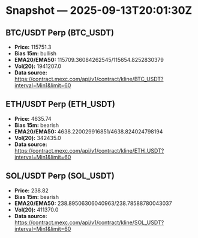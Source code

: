 # Snapshot — 2025-09-13T20:01:30Z

## BTC/USDT Perp (BTC_USDT)
- **Price:** 115751.3
- **Bias 15m:** bullish
- **EMA20/EMA50:** 115709.36084262545/115654.8252830379
- **Vol(20):** 1941207.0
- **Data source:** https://contract.mexc.com/api/v1/contract/kline/BTC_USDT?interval=Min1&limit=60

## ETH/USDT Perp (ETH_USDT)
- **Price:** 4635.74
- **Bias 15m:** bearish
- **EMA20/EMA50:** 4638.220029916851/4638.824024798194
- **Vol(20):** 342435.0
- **Data source:** https://contract.mexc.com/api/v1/contract/kline/ETH_USDT?interval=Min1&limit=60

## SOL/USDT Perp (SOL_USDT)
- **Price:** 238.82
- **Bias 15m:** bearish
- **EMA20/EMA50:** 238.89506306040963/238.78588780043037
- **Vol(20):** 411370.0
- **Data source:** https://contract.mexc.com/api/v1/contract/kline/SOL_USDT?interval=Min1&limit=60
